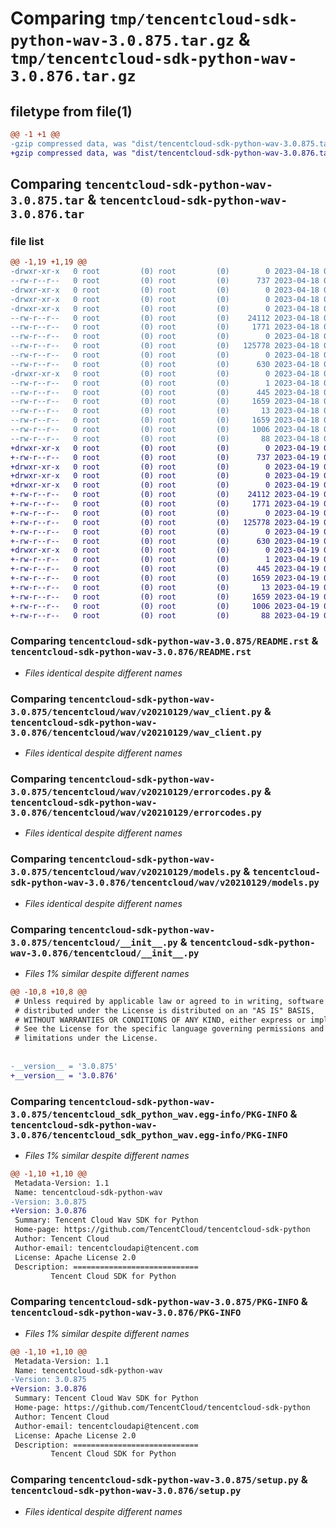 # Comparing `tmp/tencentcloud-sdk-python-wav-3.0.875.tar.gz` & `tmp/tencentcloud-sdk-python-wav-3.0.876.tar.gz`

## filetype from file(1)

```diff
@@ -1 +1 @@
-gzip compressed data, was "dist/tencentcloud-sdk-python-wav-3.0.875.tar", last modified: Tue Apr 18 01:05:29 2023, max compression
+gzip compressed data, was "dist/tencentcloud-sdk-python-wav-3.0.876.tar", last modified: Wed Apr 19 00:43:18 2023, max compression
```

## Comparing `tencentcloud-sdk-python-wav-3.0.875.tar` & `tencentcloud-sdk-python-wav-3.0.876.tar`

### file list

```diff
@@ -1,19 +1,19 @@
-drwxr-xr-x   0 root         (0) root         (0)        0 2023-04-18 01:05:29.000000 tencentcloud-sdk-python-wav-3.0.875/
--rw-r--r--   0 root         (0) root         (0)      737 2023-04-18 01:05:29.000000 tencentcloud-sdk-python-wav-3.0.875/README.rst
-drwxr-xr-x   0 root         (0) root         (0)        0 2023-04-18 01:05:29.000000 tencentcloud-sdk-python-wav-3.0.875/tencentcloud/
-drwxr-xr-x   0 root         (0) root         (0)        0 2023-04-18 01:05:29.000000 tencentcloud-sdk-python-wav-3.0.875/tencentcloud/wav/
-drwxr-xr-x   0 root         (0) root         (0)        0 2023-04-18 01:05:29.000000 tencentcloud-sdk-python-wav-3.0.875/tencentcloud/wav/v20210129/
--rw-r--r--   0 root         (0) root         (0)    24112 2023-04-18 01:05:29.000000 tencentcloud-sdk-python-wav-3.0.875/tencentcloud/wav/v20210129/wav_client.py
--rw-r--r--   0 root         (0) root         (0)     1771 2023-04-18 01:05:29.000000 tencentcloud-sdk-python-wav-3.0.875/tencentcloud/wav/v20210129/errorcodes.py
--rw-r--r--   0 root         (0) root         (0)        0 2023-04-18 01:05:29.000000 tencentcloud-sdk-python-wav-3.0.875/tencentcloud/wav/v20210129/__init__.py
--rw-r--r--   0 root         (0) root         (0)   125778 2023-04-18 01:05:29.000000 tencentcloud-sdk-python-wav-3.0.875/tencentcloud/wav/v20210129/models.py
--rw-r--r--   0 root         (0) root         (0)        0 2023-04-18 01:05:29.000000 tencentcloud-sdk-python-wav-3.0.875/tencentcloud/wav/__init__.py
--rw-r--r--   0 root         (0) root         (0)      630 2023-04-18 01:05:29.000000 tencentcloud-sdk-python-wav-3.0.875/tencentcloud/__init__.py
-drwxr-xr-x   0 root         (0) root         (0)        0 2023-04-18 01:05:29.000000 tencentcloud-sdk-python-wav-3.0.875/tencentcloud_sdk_python_wav.egg-info/
--rw-r--r--   0 root         (0) root         (0)        1 2023-04-18 01:05:29.000000 tencentcloud-sdk-python-wav-3.0.875/tencentcloud_sdk_python_wav.egg-info/dependency_links.txt
--rw-r--r--   0 root         (0) root         (0)      445 2023-04-18 01:05:29.000000 tencentcloud-sdk-python-wav-3.0.875/tencentcloud_sdk_python_wav.egg-info/SOURCES.txt
--rw-r--r--   0 root         (0) root         (0)     1659 2023-04-18 01:05:29.000000 tencentcloud-sdk-python-wav-3.0.875/tencentcloud_sdk_python_wav.egg-info/PKG-INFO
--rw-r--r--   0 root         (0) root         (0)       13 2023-04-18 01:05:29.000000 tencentcloud-sdk-python-wav-3.0.875/tencentcloud_sdk_python_wav.egg-info/top_level.txt
--rw-r--r--   0 root         (0) root         (0)     1659 2023-04-18 01:05:29.000000 tencentcloud-sdk-python-wav-3.0.875/PKG-INFO
--rw-r--r--   0 root         (0) root         (0)     1006 2023-04-18 01:05:29.000000 tencentcloud-sdk-python-wav-3.0.875/setup.py
--rw-r--r--   0 root         (0) root         (0)       88 2023-04-18 01:05:29.000000 tencentcloud-sdk-python-wav-3.0.875/setup.cfg
+drwxr-xr-x   0 root         (0) root         (0)        0 2023-04-19 00:43:18.000000 tencentcloud-sdk-python-wav-3.0.876/
+-rw-r--r--   0 root         (0) root         (0)      737 2023-04-19 00:43:18.000000 tencentcloud-sdk-python-wav-3.0.876/README.rst
+drwxr-xr-x   0 root         (0) root         (0)        0 2023-04-19 00:43:18.000000 tencentcloud-sdk-python-wav-3.0.876/tencentcloud/
+drwxr-xr-x   0 root         (0) root         (0)        0 2023-04-19 00:43:18.000000 tencentcloud-sdk-python-wav-3.0.876/tencentcloud/wav/
+drwxr-xr-x   0 root         (0) root         (0)        0 2023-04-19 00:43:18.000000 tencentcloud-sdk-python-wav-3.0.876/tencentcloud/wav/v20210129/
+-rw-r--r--   0 root         (0) root         (0)    24112 2023-04-19 00:43:18.000000 tencentcloud-sdk-python-wav-3.0.876/tencentcloud/wav/v20210129/wav_client.py
+-rw-r--r--   0 root         (0) root         (0)     1771 2023-04-19 00:43:18.000000 tencentcloud-sdk-python-wav-3.0.876/tencentcloud/wav/v20210129/errorcodes.py
+-rw-r--r--   0 root         (0) root         (0)        0 2023-04-19 00:43:18.000000 tencentcloud-sdk-python-wav-3.0.876/tencentcloud/wav/v20210129/__init__.py
+-rw-r--r--   0 root         (0) root         (0)   125778 2023-04-19 00:43:18.000000 tencentcloud-sdk-python-wav-3.0.876/tencentcloud/wav/v20210129/models.py
+-rw-r--r--   0 root         (0) root         (0)        0 2023-04-19 00:43:18.000000 tencentcloud-sdk-python-wav-3.0.876/tencentcloud/wav/__init__.py
+-rw-r--r--   0 root         (0) root         (0)      630 2023-04-19 00:43:18.000000 tencentcloud-sdk-python-wav-3.0.876/tencentcloud/__init__.py
+drwxr-xr-x   0 root         (0) root         (0)        0 2023-04-19 00:43:18.000000 tencentcloud-sdk-python-wav-3.0.876/tencentcloud_sdk_python_wav.egg-info/
+-rw-r--r--   0 root         (0) root         (0)        1 2023-04-19 00:43:18.000000 tencentcloud-sdk-python-wav-3.0.876/tencentcloud_sdk_python_wav.egg-info/dependency_links.txt
+-rw-r--r--   0 root         (0) root         (0)      445 2023-04-19 00:43:18.000000 tencentcloud-sdk-python-wav-3.0.876/tencentcloud_sdk_python_wav.egg-info/SOURCES.txt
+-rw-r--r--   0 root         (0) root         (0)     1659 2023-04-19 00:43:18.000000 tencentcloud-sdk-python-wav-3.0.876/tencentcloud_sdk_python_wav.egg-info/PKG-INFO
+-rw-r--r--   0 root         (0) root         (0)       13 2023-04-19 00:43:18.000000 tencentcloud-sdk-python-wav-3.0.876/tencentcloud_sdk_python_wav.egg-info/top_level.txt
+-rw-r--r--   0 root         (0) root         (0)     1659 2023-04-19 00:43:18.000000 tencentcloud-sdk-python-wav-3.0.876/PKG-INFO
+-rw-r--r--   0 root         (0) root         (0)     1006 2023-04-19 00:43:18.000000 tencentcloud-sdk-python-wav-3.0.876/setup.py
+-rw-r--r--   0 root         (0) root         (0)       88 2023-04-19 00:43:18.000000 tencentcloud-sdk-python-wav-3.0.876/setup.cfg
```

### Comparing `tencentcloud-sdk-python-wav-3.0.875/README.rst` & `tencentcloud-sdk-python-wav-3.0.876/README.rst`

 * *Files identical despite different names*

### Comparing `tencentcloud-sdk-python-wav-3.0.875/tencentcloud/wav/v20210129/wav_client.py` & `tencentcloud-sdk-python-wav-3.0.876/tencentcloud/wav/v20210129/wav_client.py`

 * *Files identical despite different names*

### Comparing `tencentcloud-sdk-python-wav-3.0.875/tencentcloud/wav/v20210129/errorcodes.py` & `tencentcloud-sdk-python-wav-3.0.876/tencentcloud/wav/v20210129/errorcodes.py`

 * *Files identical despite different names*

### Comparing `tencentcloud-sdk-python-wav-3.0.875/tencentcloud/wav/v20210129/models.py` & `tencentcloud-sdk-python-wav-3.0.876/tencentcloud/wav/v20210129/models.py`

 * *Files identical despite different names*

### Comparing `tencentcloud-sdk-python-wav-3.0.875/tencentcloud/__init__.py` & `tencentcloud-sdk-python-wav-3.0.876/tencentcloud/__init__.py`

 * *Files 1% similar despite different names*

```diff
@@ -10,8 +10,8 @@
 # Unless required by applicable law or agreed to in writing, software
 # distributed under the License is distributed on an "AS IS" BASIS,
 # WITHOUT WARRANTIES OR CONDITIONS OF ANY KIND, either express or implied.
 # See the License for the specific language governing permissions and
 # limitations under the License.
 
 
-__version__ = '3.0.875'
+__version__ = '3.0.876'
```

### Comparing `tencentcloud-sdk-python-wav-3.0.875/tencentcloud_sdk_python_wav.egg-info/PKG-INFO` & `tencentcloud-sdk-python-wav-3.0.876/tencentcloud_sdk_python_wav.egg-info/PKG-INFO`

 * *Files 1% similar despite different names*

```diff
@@ -1,10 +1,10 @@
 Metadata-Version: 1.1
 Name: tencentcloud-sdk-python-wav
-Version: 3.0.875
+Version: 3.0.876
 Summary: Tencent Cloud Wav SDK for Python
 Home-page: https://github.com/TencentCloud/tencentcloud-sdk-python
 Author: Tencent Cloud
 Author-email: tencentcloudapi@tencent.com
 License: Apache License 2.0
 Description: ============================
         Tencent Cloud SDK for Python
```

### Comparing `tencentcloud-sdk-python-wav-3.0.875/PKG-INFO` & `tencentcloud-sdk-python-wav-3.0.876/PKG-INFO`

 * *Files 1% similar despite different names*

```diff
@@ -1,10 +1,10 @@
 Metadata-Version: 1.1
 Name: tencentcloud-sdk-python-wav
-Version: 3.0.875
+Version: 3.0.876
 Summary: Tencent Cloud Wav SDK for Python
 Home-page: https://github.com/TencentCloud/tencentcloud-sdk-python
 Author: Tencent Cloud
 Author-email: tencentcloudapi@tencent.com
 License: Apache License 2.0
 Description: ============================
         Tencent Cloud SDK for Python
```

### Comparing `tencentcloud-sdk-python-wav-3.0.875/setup.py` & `tencentcloud-sdk-python-wav-3.0.876/setup.py`

 * *Files identical despite different names*


